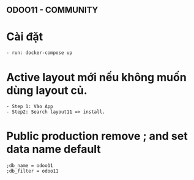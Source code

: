 ## ODOO11 - COMMUNITY

# Cài đặt
    - run: docker-compose up
    
# Active layout mới nếu không muốn dùng layout củ.
    - Step 1: Vào App
    - Step2: Search layout11 => install.

# Public production remove ; and set data name default
    ;db_name = odoo11
    ;db_filter = odoo11
